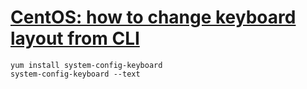 # [CentOS: how to change keyboard layout from CLI](http://www.centos.org/modules/newbb/viewtopic.php?topic_id=12485)



```
yum install system-config-keyboard
system-config-keyboard --text
```
